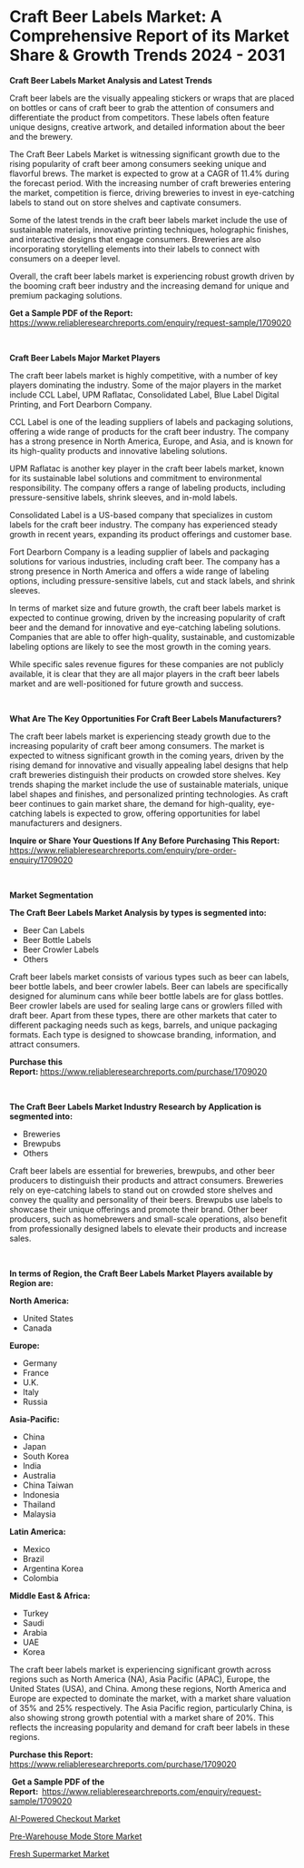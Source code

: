 <p><h1>Craft Beer Labels Market: A Comprehensive Report of its Market Share & Growth Trends 2024 - 2031</h1></p><p><strong>Craft Beer Labels Market Analysis and Latest Trends</strong></p>
<p><p>Craft beer labels are the visually appealing stickers or wraps that are placed on bottles or cans of craft beer to grab the attention of consumers and differentiate the product from competitors. These labels often feature unique designs, creative artwork, and detailed information about the beer and the brewery.</p><p>The Craft Beer Labels Market is witnessing significant growth due to the rising popularity of craft beer among consumers seeking unique and flavorful brews. The market is expected to grow at a CAGR of 11.4% during the forecast period. With the increasing number of craft breweries entering the market, competition is fierce, driving breweries to invest in eye-catching labels to stand out on store shelves and captivate consumers.</p><p>Some of the latest trends in the craft beer labels market include the use of sustainable materials, innovative printing techniques, holographic finishes, and interactive designs that engage consumers. Breweries are also incorporating storytelling elements into their labels to connect with consumers on a deeper level.</p><p>Overall, the craft beer labels market is experiencing robust growth driven by the booming craft beer industry and the increasing demand for unique and premium packaging solutions.</p></p>
<p><strong>Get a Sample PDF of the Report:&nbsp;</strong> <a href="https://www.reliableresearchreports.com/enquiry/request-sample/1709020">https://www.reliableresearchreports.com/enquiry/request-sample/1709020</a></p>
<p>&nbsp;</p>
<p><strong>Craft Beer Labels Major Market Players</strong></p>
<p><p>The craft beer labels market is highly competitive, with a number of key players dominating the industry. Some of the major players in the market include CCL Label, UPM Raflatac, Consolidated Label, Blue Label Digital Printing, and Fort Dearborn Company.</p><p>CCL Label is one of the leading suppliers of labels and packaging solutions, offering a wide range of products for the craft beer industry. The company has a strong presence in North America, Europe, and Asia, and is known for its high-quality products and innovative labeling solutions.</p><p>UPM Raflatac is another key player in the craft beer labels market, known for its sustainable label solutions and commitment to environmental responsibility. The company offers a range of labeling products, including pressure-sensitive labels, shrink sleeves, and in-mold labels.</p><p>Consolidated Label is a US-based company that specializes in custom labels for the craft beer industry. The company has experienced steady growth in recent years, expanding its product offerings and customer base.</p><p>Fort Dearborn Company is a leading supplier of labels and packaging solutions for various industries, including craft beer. The company has a strong presence in North America and offers a wide range of labeling options, including pressure-sensitive labels, cut and stack labels, and shrink sleeves.</p><p>In terms of market size and future growth, the craft beer labels market is expected to continue growing, driven by the increasing popularity of craft beer and the demand for innovative and eye-catching labeling solutions. Companies that are able to offer high-quality, sustainable, and customizable labeling options are likely to see the most growth in the coming years.</p><p>While specific sales revenue figures for these companies are not publicly available, it is clear that they are all major players in the craft beer labels market and are well-positioned for future growth and success.</p></p>
<p>&nbsp;</p>
<p><strong>What Are The Key Opportunities For Craft Beer Labels Manufacturers?</strong></p>
<p><p>The craft beer labels market is experiencing steady growth due to the increasing popularity of craft beer among consumers. The market is expected to witness significant growth in the coming years, driven by the rising demand for innovative and visually appealing label designs that help craft breweries distinguish their products on crowded store shelves. Key trends shaping the market include the use of sustainable materials, unique label shapes and finishes, and personalized printing technologies. As craft beer continues to gain market share, the demand for high-quality, eye-catching labels is expected to grow, offering opportunities for label manufacturers and designers.</p></p>
<p><strong>Inquire or Share Your Questions If Any Before Purchasing This Report:</strong> <a href="https://www.reliableresearchreports.com/enquiry/pre-order-enquiry/1709020">https://www.reliableresearchreports.com/enquiry/pre-order-enquiry/1709020</a></p>
<p>&nbsp;</p>
<p><strong>Market Segmentation</strong></p>
<p><strong>The Craft Beer Labels Market Analysis by types is segmented into:</strong></p>
<p><ul><li>Beer Can Labels</li><li>Beer Bottle Labels</li><li>Beer Crowler Labels</li><li>Others</li></ul></p>
<p><p>Craft beer labels market consists of various types such as beer can labels, beer bottle labels, and beer crowler labels. Beer can labels are specifically designed for aluminum cans while beer bottle labels are for glass bottles. Beer crowler labels are used for sealing large cans or growlers filled with draft beer. Apart from these types, there are other markets that cater to different packaging needs such as kegs, barrels, and unique packaging formats. Each type is designed to showcase branding, information, and attract consumers.</p></p>
<p><strong>Purchase this Report:&nbsp;</strong><a href="https://www.reliableresearchreports.com/purchase/1709020">https://www.reliableresearchreports.com/purchase/1709020</a></p>
<p>&nbsp;</p>
<p><strong>The Craft Beer Labels Market Industry Research by Application is segmented into:</strong></p>
<p><ul><li>Breweries</li><li>Brewpubs</li><li>Others</li></ul></p>
<p><p>Craft beer labels are essential for breweries, brewpubs, and other beer producers to distinguish their products and attract consumers. Breweries rely on eye-catching labels to stand out on crowded store shelves and convey the quality and personality of their beers. Brewpubs use labels to showcase their unique offerings and promote their brand. Other beer producers, such as homebrewers and small-scale operations, also benefit from professionally designed labels to elevate their products and increase sales.</p></p>
<p>&nbsp;</p>
<p><strong>In terms of Region, the Craft Beer Labels Market Players available by Region are:</strong></p>
<p>
    <p> <strong> North America: </strong>
        <ul>
            <li>United States</li>
            <li>Canada</li>
        </ul>
        </p> 
    <p> <strong> Europe: </strong>
        <ul>
            <li>Germany</li>
            <li>France</li>
            <li>U.K.</li>
            <li>Italy</li>
            <li>Russia</li>
        </ul>
        </p> 
    <p> <strong> Asia-Pacific: </strong>
        <ul>
            <li>China</li>
            <li>Japan</li>
            <li>South Korea</li>
            <li>India</li>
            <li>Australia</li>
            <li>China Taiwan</li>
            <li>Indonesia</li>
            <li>Thailand</li>
            <li>Malaysia</li>
        </ul>
        </p> 
    <p> <strong> Latin America: </strong>
        <ul>
            <li>Mexico</li>
            <li>Brazil</li>
            <li>Argentina Korea</li>
            <li>Colombia</li>
        </ul>
        </p> 
    <p> <strong> Middle East & Africa: </strong>
        <ul>
            <li>Turkey</li>
            <li>Saudi</li>
            <li>Arabia</li>
            <li>UAE</li>
            <li>Korea</li>
        </ul>
    </p>
    </p>
<p><p>The craft beer labels market is experiencing significant growth across regions such as North America (NA), Asia Pacific (APAC), Europe, the United States (USA), and China. Among these regions, North America and Europe are expected to dominate the market, with a market share valuation of 35% and 25% respectively. The Asia Pacific region, particularly China, is also showing strong growth potential with a market share of 20%. This reflects the increasing popularity and demand for craft beer labels in these regions.</p></p>
<p><strong>Purchase this Report: </strong><a href="https://www.reliableresearchreports.com/purchase/1709020">https://www.reliableresearchreports.com/purchase/1709020</a></p>
<p>&nbsp;<strong>Get a Sample PDF of the Report:&nbsp;&nbsp;</strong><a href="https://www.reliableresearchreports.com/enquiry/request-sample/1709020">https://www.reliableresearchreports.com/enquiry/request-sample/1709020</a></p>
<p><strong></strong></p>
<p><p><a href="https://view.publitas.com/reportprime-1/ai-powered-checkout-market-challenges-opportunities-and-growth-drivers-and-major-market-players-forecasted-for-period-from-2023-2030/">AI-Powered Checkout Market</a></p><p><a href="https://view.publitas.com/reportprime-1/insights-into-pre-warehouse-mode-store-market-size-analysing-market-share-trends-and-growth-from-2023-to-2030/">Pre-Warehouse Mode Store Market</a></p><p><a href="https://view.publitas.com/reportprime-1/fresh-supermarket-market-size-reflecting-a-forecast-till-2030-market-by-type-by-application-and-by-geography/">Fresh Supermarket Market</a></p></p>